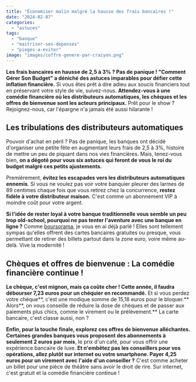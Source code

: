 ```yaml
---
title: "Économiser malin malgré la hausse des frais bancaires !"
date: "2024-02-07"
categories: 
  - "astuces"
tags: 
  - "banque"
  - "maitriser-ses-depenses"
  - "pieges-a-eviter"
image: "images/coffre-genere-par-craiyon.png"
---
```


**Les frais bancaires en hausse de 2,5 à 3% ? Pas de panique ! "Comment Gérer Son Budget" a déniché des astuces imparables pour défier cette inflation financière.** Si vous êtes prêt à dire adieu aux soucis financiers tout en préservant votre style de vie, suivez-nous. **Attendez-vous à une comédie financière où les distributeurs automatiques, les chèques et les offres de bienvenue sont les acteurs principaux.** Prêt pour le show ? Rejoignez-nous, car l'épargne n'a jamais été aussi hilarante !

## **Les tribulations des distributeurs automatiques**

Pouvoir d'achat en péril ? Pas de panique, les banques ont décidé d'organiser une petite fête en augmentant leurs frais de 2,5 à 3%, histoire de mettre un peu de piquant dans nos vies financières. Mais, tenez-vous bien, **on a dégoté pour vous six astuces qui feront de vous le roi du budget malgré ces petits ajustements.**

Premièrement, **évitez les escapades vers les distributeurs automatiques ennemis**. Si vous ne voulez pas voir votre banquier pleurer des larmes de 89 centimes chaque fois que vous retirez chez la concurrence, **restez fidèle à votre distributeur maison.** C'est comme un abonnement VIP à moindre coût pour votre argent.

**Si l'idée de rester loyal à votre banque traditionnelle vous semble un peu trop old-school, pourquoi ne pas tenter l'aventure avec une banque en ligne ?** Comme [boursorama](https://commentgerersonbudget.fr/compte-sans-frais-boursorama/), je vous en ai déjà parlé ! Elles sont tellement sympas qu'elles offrent des cartes bancaires gratuites ou presque, vous permettant de retirer des billets partout dans la zone euro, voire même au-delà. Vive la modernité !

## **Chèques et offres de bienvenue : La comédie financière continue !**

**Le chèque, c'est mignon, mais ça coûte cher ! Cette année, il faudra débourser 7,23 euros pour un chéquier en recommandé.** Et si vous perdez votre chèque**, c'est une modique somme de 15,18 euros pour le bloquer.** Alors**, on vous conseille de réduire la dose de chèques et de passer aux paiements plus chics, comme le virement ou le prélèvement.** La carte bancaire, c'est classe aussi, non ?

**Enfin, pour la touche finale, explorez ces offres de bienvenue alléchantes. Certaines grandes banques vous proposent des abonnements à seulement 2 euros par mois**, le prix d'un café, pour vous offrir une expérience bancaire de luxe. **Et n'embêtez pas les conseillers pour vos opérations, allez plutôt sur internet ou votre smartphone. Payer 4,25 euros pour un virement avec l'aide d'un conseiller ?** C'est comme acheter un billet pour une pièce de théâtre sans avoir le droit de rire. Sur internet, c'est gratuit et la comédie financière continue !
